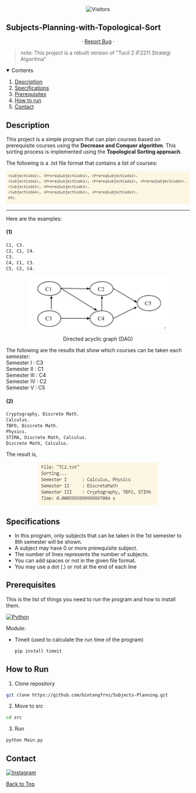 <!--
*** Bintang Fajarianto
*** 3 Maret 2021
-->

<p align="center">
    <img align=center src="https://visitor-badge.laobi.icu/badge?page_id=bintangfrnz/Subjects-Planning" alt="Visitors">                     
</p>

## Subjects-Planning-with-Topological-Sort

<p align="center">
· <a href="https://github.com/bintangfrnz/Subjects-Planning/issues">Report Bug</a> ·
</p>

> note: This project is a rebuilt version of "Tucil 2 IF2211 Strategi Algoritma"

<!-- Contents -->
<details open="open">
    <summary>Contents</summary>
    <ol>
        <li><a href="#description">Description</a></li>
        <li><a href="#specifications">Specifications</a></li>
        <li><a href="#prerequisites">Prerequisites</a></li>
        <li><a href="#how-to-run">How to run</a></li>
        <li><a href="#contact">Contact</a></li>
    </ol>
</details>

## Description

This project is a simple program that can
plan courses based on prerequisite courses using the <b>Decrease and Conquer algorithm</b>.
This sorting process is implemented using the <b>Topological Sorting approach</b>.

The following is a .txt file format that contains a list of courses:

<p align="center">
  <img src="https://github.com/bintangfrnz/Subjects-Planning/blob/main/img/format.PNG" alt="format">
</p>

<hr>

Here are the examples:

#### (1)

```
C1, C3.
C2, C1, C4.
C3.
C4, C1, C3.
C5, C2, C4.
```
<div align="center">
  <img src="https://github.com/bintangfrnz/Subjects-Planning/blob/main/img/DAG.PNG" alt="DAG">
  <p>Directed acyclic graph (DAG)</p>
</div>

The following are the results
that show which courses can be taken each semester:<br>
Semester I : C3<br>
Semester II : C1<br>
Semester III : C4<br>
Semester IV : C2<br>
Semester V : C5

#### (2)

```
Cryptography, Discrete Math.
Calculus.
TBFO, Discrete Math.
Physics.
STIMA, Discrete Math, Calculus.
Discrete Math, Calculus.
```

The result is,
<p align="center">
  <img src="https://github.com/bintangfrnz/Subjects-Planning/blob/main/img/TC2.PNG" alt="TC2">
</p>

## Specifications

- In this program, only subjects that can be taken in the 1st semester to 8th semester will be shown. 
- A subject may have 0 or more prerequisite subject.
- The number of lines represents the number of subjects.
- You can add spaces or not in the given file format.
- You may use a dot (.) or not at the end of each line


## Prerequisites

This is the list of things you need to run the program and
how to install them.

[![Python](https://img.shields.io/badge/-Python-black?style=flat&logo=Python&link=https://www.python.org/)](https://www.python.org/)

Module:
- Timeit (used to calculate the run time of the program)
  ```sh
  pip install timeit
  ```

## How to Run
1. Clone repository
  ```sh
  git clone https://github.com/bintangfrnz/Subjects-Planning.git
  ```

2. Move to src
  ```sh
  cd src
  ```

3. Run
  ```sh
  python Main.py
  ```

## Contact

[![Instagram](https://img.shields.io/badge/-@bintangfrnz__-E1306C?style=flat&logo=instagram&logoColor=EEEEEE&link=https://instagram.com/bintangfrnz_/)](https://instagram.com/bintangfrnz_)

<a href="#subjects-planning-with-topological-sort">Back to Top</a>
